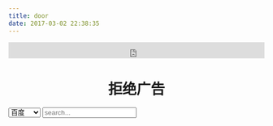 ```yaml
---
title: door
date: 2017-03-02 22:38:35
---
```


<script type="text/javascript" color="255,0,0" opacity='0.8' zIndex="-1" count="256" src="https://cdnjs.cloudflare.com/ajax/libs/canvas-nest.js/1.0.1/canvas-nest.min.js"></script>

<div draggable="true" style="position: absolute; top: 45%; right: 30%; opacity:0; pointer-events: auto;" onmouseover="this.style.opacity=1" onmouseleave="this.style.opacity=0">
<img id="qtds" src="http://o6ibfi17w.bkt.clouddn.com/qtds.png" width="200" height="200" style="-webkit-touch-callout: none;" class="img-circle">	
</div>

<!-- <script src="https://cdn.bootcss.com/particles.js/2.0.0/particles.min.js"></script>
<link rel="stylesheet" href="/blog/door/index/style.css">
<div id="particles-js" style="position:absolute; top: 0; z-index: 0; opacity: .75; pointer-events: none; width: 100%;height: 100%;"><canvas class="particles-js-canvas-el" width="1303" height="960" style="width: 100%; height: 100%;"></canvas></div>

<script src="/blog/door/index/index.js"></script> -->

<meta charset="utf-8">
<meta http-equiv="X-UA-Compatible" content="IE=edge">
<meta name="viewport" content="width=device-width, initial-scale=1">
<link rel="stylesheet" href="https://cdn.bootcss.com/bootstrap/3.3.7/css/bootstrap.min.css" integrity="sha384-BVYiiSIFeK1dGmJRAkycuHAHRg32OmUcww7on3RYdg4Va+PmSTsz/K68vbdEjh4u" crossorigin="anonymous">
<script src="https://cdn.bootcss.com/jquery/1.12.4/jquery.min.js"></script>
<script src="https://cdn.bootcss.com/bootstrap/3.3.7/js/bootstrap.min.js" integrity="sha384-Tc5IQib027qvyjSMfHjOMaLkfuWVxZxUPnCJA7l2mCWNIpG9mGCD8wGNIcPD7Txa" crossorigin="anonymous"></script>
<script type="text/javascript">
	function search(){
		if (window.event.keyCode==13){
			var engine = document.getElementById("sengine").value;
			var doc = document.getElementById('searchText').value;
			if("google" == engine){
				document.getElementById("alink").click();
			}else{
		    	document.getElementById("blink").click();
			}
		}
	}
</script>

<iframe id="weather_iframe" scrolling="no" frameborder="0" style="z-index: 99999; width:100%; height:32px; border: 0px none;" src="http://c3c6.com/app/weather/tianqi/index.html"></iframe>
<center><h1>拒绝广告</h1></center>
<form class="form-inline">
	<div class="form-group">
	  <select id="sengine" class="form-control">
		  <option>百度</option>
		  <option>google</option>
	  </select>
	  <input type="text" id="searchText" class="form-control" placeholder="search..." onkeydown="search()">
	</div>
	<a id="alink" style="display:none;" href="https://www.google.com/search?sourceid=chrome&ie=UTF-8&q=" onclick="this.href+=document.getElementById('searchText').value"/>
	<a id="blink" style="display:none;" href="http://www.baidu.com/s?ie=utf-8&tn=baidu&wd=" onclick="this.href+=document.getElementById('searchText').value"/>
</form>
<hr>
### 工作区
[163邮箱](http://mail.163.com)
<hr>
### 娱乐区
[B站](https://bangumi.bilibili.com/movie/)
[V电影](http://www.vmovier.com/)
[电影天堂8](http://www.dytt8.net/)





